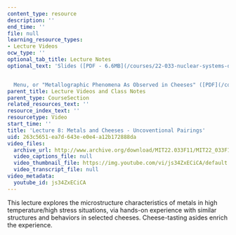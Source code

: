 ```yaml
---
content_type: resource
description: ''
end_time: ''
file: null
learning_resource_types:
- Lecture Videos
ocw_type: ''
optional_tab_title: Lecture Notes
optional_text: 'Slides ([PDF - 6.6MB](/courses/22-033-nuclear-systems-design-project-fall-2011/resources/mit22_033f11_lec08))


  Menu, or "Metallographic Phenomena As Observed in Cheeses" ([PDF](/courses/22-033-nuclear-systems-design-project-fall-2011/resources/mit22_033f11_lec08_menu))'
parent_title: Lecture Videos and Class Notes
parent_type: CourseSection
related_resources_text: ''
resource_index_text: ''
resourcetype: Video
start_time: ''
title: 'Lecture 8: Metals and Cheeses - Uncoventional Pairings'
uid: 263c5651-ea7d-643e-e0e4-a12b172888da
video_files:
  archive_url: http://www.archive.org/download/MIT22.033F11/MIT22_033F11_lec08_300k.mp4
  video_captions_file: null
  video_thumbnail_file: https://img.youtube.com/vi/js34ZxECiCA/default.jpg
  video_transcript_file: null
video_metadata:
  youtube_id: js34ZxECiCA
---
```


This lecture explores the microstructure characteristics of metals in high temperature/high stress situations, via hands-on experience with similar structures and behaviors in selected cheeses. Cheese-tasting asides enrich the experience.

